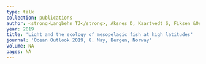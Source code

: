 ```yaml
---
type: talk
collection: publications
author: <strong>Langbehn TJ</strong>, Aksnes D, Kaartvedt S, Fiksen &Oslash; & J&oslash;rgensen C
year: 2019
title: 'Light and the ecology of mesopelagic fish at high latitudes'
journal: 'Ocean Outlook 2019, 8. May, Bergen, Norway'
volume: NA
pages: NA
---
```

